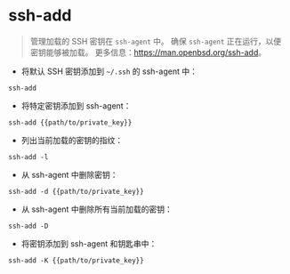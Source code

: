 # ssh-add

> 管理加载的 SSH 密钥在 `ssh-agent` 中。
> 确保 `ssh-agent` 正在运行，以便密钥能够被加载。
> 更多信息：<https://man.openbsd.org/ssh-add>。

- 将默认 SSH 密钥添加到 `~/.ssh` 的 ssh-agent 中：

`ssh-add`

- 将特定密钥添加到 ssh-agent：

`ssh-add {{path/to/private_key}}`

- 列出当前加载的密钥的指纹：

`ssh-add -l`

- 从 ssh-agent 中删除密钥：

`ssh-add -d {{path/to/private_key}}`

- 从 ssh-agent 中删除所有当前加载的密钥：

`ssh-add -D`

- 将密钥添加到 ssh-agent 和钥匙串中：

`ssh-add -K {{path/to/private_key}}`